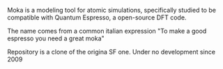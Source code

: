 Moka is a modeling tool for atomic simulations, specifically studied to be compatible with Quantum Espresso, a open-source DFT code.

The name comes from a common italian expression "To make a good espresso you need a great moka"

Repository is a clone of the origina SF one. Under no development since 2009
